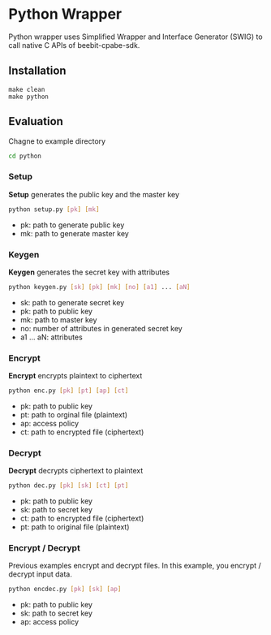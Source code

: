 # Python Wrapper
Python wrapper uses Simplified Wrapper and Interface Generator (SWIG) to call native C APIs of beebit-cpabe-sdk.

## Installation
~~~make
make clean
make python
~~~	

## Evaluation
Chagne to example directory
~~~bash
cd python
~~~

### Setup
**Setup** generates the public key and the master key
~~~bash
python setup.py [pk] [mk]
~~~
- pk: path to generate public key
- mk: path to generate master key

### Keygen
**Keygen** generates the secret key with attributes
~~~bash
python keygen.py [sk] [pk] [mk] [no] [a1] ... [aN]
~~~
- sk: path to generate secret key
- pk: path to public key
- mk: path to master key
- no: number of attributes in generated secret key
- a1 ... aN: attributes

### Encrypt
**Encrypt** encrypts plaintext to ciphertext
~~~bash
python enc.py [pk] [pt] [ap] [ct]
~~~	
- pk: path to public key
- pt: path to orginal file (plaintext)
- ap: access policy
- ct: path to encrypted file (ciphertext)

### Decrypt
**Decrypt** decrypts ciphertext to plaintext
~~~bash
python dec.py [pk] [sk] [ct] [pt]
~~~
- pk: path to public key
- sk: path to secret key
- ct: path to encrypted file (ciphertext)
- pt: path to original file (plaintext)

### Encrypt / Decrypt
Previous examples encrypt and decrypt files. In this example, you encrypt / decrypt input data.
~~~bash
python encdec.py [pk] [sk] [ap]
~~~
- pk: path to public key
- sk: path to secret key
- ap: access policy
